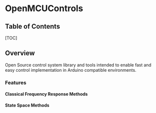 # OpenMCUControls

## **Table of Contents**

[TOC]

## Overview

Open Source control system library and tools intended to enable fast and easy control implementation in Arduino compatible environments.

### Features

#### Classical Frequency Response Methods

#### State Space Methods









